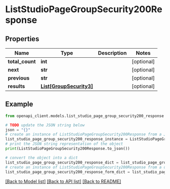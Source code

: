 # ListStudioPageGroupSecurity200Response


## Properties

Name | Type | Description | Notes
------------ | ------------- | ------------- | -------------
**total_count** | **int** |  | [optional] 
**next** | **str** |  | [optional] 
**previous** | **str** |  | [optional] 
**results** | [**List[GroupSecurity3]**](GroupSecurity3.md) |  | [optional] 

## Example

```python
from openapi_client.models.list_studio_page_group_security200_response import ListStudioPageGroupSecurity200Response

# TODO update the JSON string below
json = "{}"
# create an instance of ListStudioPageGroupSecurity200Response from a JSON string
list_studio_page_group_security200_response_instance = ListStudioPageGroupSecurity200Response.from_json(json)
# print the JSON string representation of the object
print(ListStudioPageGroupSecurity200Response.to_json())

# convert the object into a dict
list_studio_page_group_security200_response_dict = list_studio_page_group_security200_response_instance.to_dict()
# create an instance of ListStudioPageGroupSecurity200Response from a dict
list_studio_page_group_security200_response_form_dict = list_studio_page_group_security200_response.from_dict(list_studio_page_group_security200_response_dict)
```
[[Back to Model list]](../README.md#documentation-for-models) [[Back to API list]](../README.md#documentation-for-api-endpoints) [[Back to README]](../README.md)


